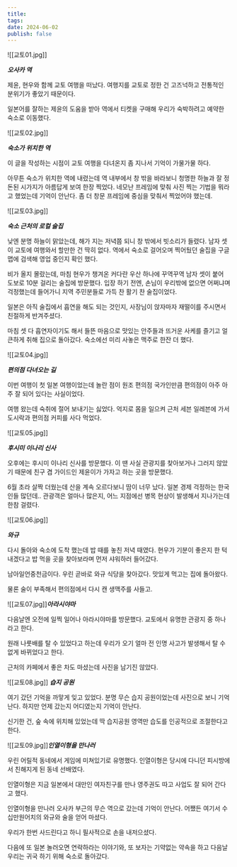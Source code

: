 ```yaml
---
title: 
tags: 
date: 2024-06-02
publish: false
---
```

![[교토01.jpg]]

**_오사카 역_**

제윤, 현우와 함께 교토 여행을 떠났다. 여행지를 교토로 정한 건 고즈넉하고 전통적인 분위기가 좋았기 때문이다.

일본어를 잘하는 제윤의 도움을 받아 역에서 티켓을 구매해 우리가 숙박하려고 예약한 숙소로 이동했다.

![[교토02.jpg]]

**_숙소가 위치한 역_**

이 글을 작성하는 시점이 교토 여행을 다녀온지 좀 지나서 기억이 가물가물 하다.

아무튼 숙소가 위치한 역에 내렸는데 역 내부에서 창 밖을 바라보니 청명한 하늘과 잘 정돈된 시가지가 아름답게 보여 한장 찍었다. 네모난 프레임에 맞춰 사진 찍는 기법을 뭐라고 했었는데 기억이 안난다. 좀 더 창문 프레임에 중심을 맞춰서 찍었어야 했는데.

![[교토03.jpg]]

**_숙소 근처의 로컬 술집_**

낮엔 분명 하늘이 맑았는데, 해가 지는 저녁쯤 되니 창 밖에서 빗소리가 들렸다. 남자 셋이 교토에 여행와서 할만한 건 딱히 없다. 역에서 숙소로 걸어오며 찍어뒀던 술집을 구글 맵에 검색해 영업 중인지 확인 했다.

비가 올지 몰랐는데, 마침 현우가 챙겨온 커다란 우산 하나에 꾸역꾸역 남자 셋이 붙어 도보로 10분 걸리는 술집에 방문했다. 입장 하기 전엔, 손님이 우리밖에 없으면 어쩌냐며 걱정했는데 들어가니 지역 주민분들로 가득 찬 활기 찬 술집이었다.

일본은 아직 술집에서 흡연을 해도 되는 것인지, 사장님이 앉자마자 재떨이를 주시면서 친절하게 반겨주셨다.

마침 셋 다 흡연자이기도 해서 들뜬 마음으로 맛있는 안주들과 뜨거운 사케를 즐기고 얼큰하게 취해 집으로 돌아갔다. 숙소에선 미리 사놓은 맥주로 한잔 더 했다.

![[교토04.jpg]]

**_편의점 다녀오는 길_**

이번 여행이 첫 일본 여행이었는데 놀란 점이 원조 편의점 국가인만큼 편의점이 아주 아주 잘 되어 있다는 사실이었다. 

여행 왔는데 숙취에 절어 보내기는 싫었다. 억지로 몸을 일으켜 근처 세븐 일레븐에 가서 도시락과 편의점 커피를 사다 먹었다.

![[교토05.jpg]]

**_후시미 이나리 신사_**

오후에는 후시미 이나리 신사를 방문했다. 이 땐 사실 관광지를 찾아보거나 그러지 않았기 때문에 친구 겸 가이드인 제윤이가 가자고 하는 곳을 방문했다.

6월 초라 살짝 더웠는데 산을 계속 오르다보니 땀이 너무 났다. 일본 경제 걱정하는 한국인들 많던데.. 관광객은 얼마나 많은지, 어느 지점에선 병목 현상이 발생해서 지나가는데 한참 걸렸다.

![[교토06.jpg]]

**_와규_**

다시 돌아와 숙소에 도착 했는데 밥 때를 놓친 저녁 때였다. 현우가 기분이 좋은지 한 턱 내겠다고 밥 먹을 곳을 찾아보라며 먼저 샤워하러 들어갔다.

남아일언중천금이다. 우린 곧바로 와규 식당을 찾아갔다. 맛있게 먹고는 집에 돌아왔다.

물론 술이 부족해서 편의점에서 다시 캔 생맥주를 사들고.

![[교토07.jpg]]**_아라시야마_**

다음날엔 오전에 일찍 일어나 아라시야마를 방문했다. 교토에서 유명한 관광지 중 하나라고 한다.

원래 나룻배를 탈 수 있었다고 하는데 우리가 오기 얼마 전 인명 사고가 발생해서 탈 수 없게 바뀌었다고 한다.

근처의 카페에서 좋은 차도 마셨는데 사진을 남기진 않았다.

![[교토08.jpg]]
**_습지 공원_**

여기 갔던 기억을 까맣게 잊고 있었다. 분명 무슨 습지 공원이었는데 사진으로 보니 기억난다. 하지만 언제 갔는지 어디였는지 기억이 안난다.

신기한 건, 숲 속에 위치해 있었는데 딱 습지공원 영역만 습도를 인공적으로 조절한다고 한다.

![[교토09.jpg]]**_인열이형을 만나러_**

우린 어릴적 동네에서 게임에 미쳐있기로 유명했다. 인열이형은 당시에 다니던 피시방에서 친해지게 된 동네 선배였다.

인열이형은 지금 일본에서 대만인 여자친구를 만나 영주권도 따고 사업도 잘 되어 간다고 했다.

인열이형을 만나러 오사카 부근의 무슨 역으로 갔는데 기억이 안난다. 어쨌든 여기서 수십만원어치의 와규와 술을 얻어 마셨다.

우리가 한번 사드린다고 하니 필사적으로 손을 내저으셨다. 

다음에 또 일본 놀러오면 연락하라는 이야기와, 또 보자는 기약없는 약속을 하고 다음날 우리는 귀국 하기 위해 숙소로 돌아갔다.